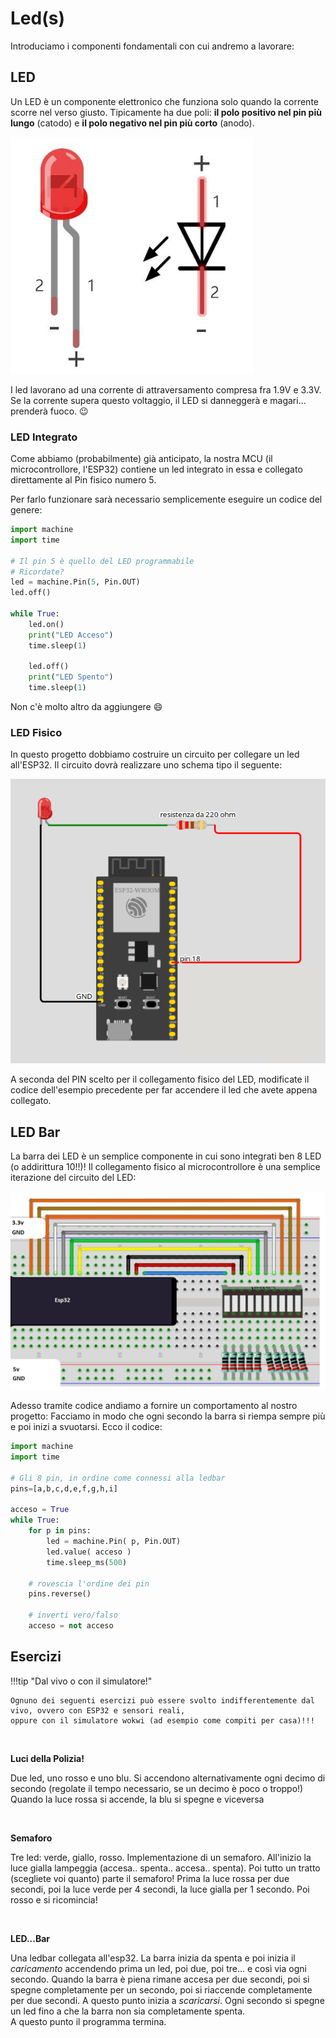 # Led(s)


Introduciamo i componenti fondamentali con cui andremo a lavorare:

## LED

Un LED è un componente elettronico che funziona solo quando la corrente scorre nel verso giusto. 
Tipicamente ha due poli: **il polo positivo nel pin più lungo** (catodo) e **il polo negativo nel pin più corto** (anodo). 

![LED](images/LED.png)

I led lavorano ad una corrente di attraversamento compresa fra 1.9V e 3.3V. Se la corrente supera questo voltaggio, il LED si danneggerà e magari...
prenderà fuoco. :wink:




<!-- ################################################################################# -->
### LED Integrato


Come abbiamo (probabilmente) già anticipato, la nostra MCU (il microcontrollore, l'ESP32) contiene un led integrato in essa e collegato
direttamente al Pin fisico numero 5.

Per farlo funzionare sarà necessario semplicemente eseguire un codice del genere:


``` py title="Led integrato lampeggiante"
import machine
import time

# Il pin 5 è quello del LED programmabile
# Ricordate?
led = machine.Pin(5, Pin.OUT)
led.off()

while True:
    led.on()
    print("LED Acceso")
    time.sleep(1)
    
    led.off()
    print("LED Spento")
    time.sleep(1)
```


Non c'è molto altro da aggiungere :smile:



<!-- ################################################################################# -->
### LED Fisico


In questo progetto dobbiamo costruire un circuito per collegare un led all'ESP32. Il circuito dovrà realizzare uno schema tipo il seguente:


![LED Schema](projects/LED_schema.png)


A seconda del PIN scelto per il collegamento fisico del LED, modificate il codice dell'esempio precedente per far accendere il led che avete appena collegato.



<!-- ################################################################################# -->
## LED Bar


La barra dei LED è un semplice componente in cui sono integrati ben 8 LED (o addirittura 10!!)! 
Il collegamento fisico al microcontrollore è una semplice iterazione del circuito del LED:


![LEDBAR Schema](projects/LEDBar_schema.png)


Adesso tramite codice andiamo a fornire un comportamento al nostro progetto: Facciamo in modo che ogni secondo la barra si riempa
sempre più e poi inizi a svuotarsi. Ecco il codice:

``` py title="ledbar che si carica e scarica"
import machine
import time

# Gli 8 pin, in ordine come connessi alla ledbar
pins=[a,b,c,d,e,f,g,h,i]

acceso = True
while True:
    for p in pins:
        led = machine.Pin( p, Pin.OUT)
        led.value( acceso )
        time.sleep_ms(500)
    
    # rovescia l'ordine dei pin
    pins.reverse()
    
    # inverti vero/falso
    acceso = not acceso
```



<!-- ################################################################################# -->
## Esercizi

!!!tip "Dal vivo o con il simulatore!"

    Ognuno dei seguenti esercizi può essere svolto indifferentemente dal vivo, ovvero con ESP32 e sensori reali,
    oppure con il simulatore wokwi (ad esempio come compiti per casa)!!!
  
  

<br>

**Luci della Polizia!**

Due led, uno rosso e uno blu. Si accendono alternativamente ogni decimo di secondo (regolate il tempo necessario, se un decimo è poco o troppo!)
Quando la luce rossa si accende, la blu si spegne e viceversa

<br>

**Semaforo**

Tre led: verde, giallo, rosso. Implementazione di un semaforo. All'inizio la luce gialla lampeggia (accesa.. spenta.. accesa.. spenta). Poi tutto un tratto (scegliete voi quanto) parte il semaforo! Prima la luce rossa per due secondi, poi la luce verde per 4 secondi, la luce gialla per 1 secondo. Poi rosso e si ricomincia!


<br>

**LED...Bar**

Una ledbar collegata all'esp32. La barra inizia da spenta e poi inizia il *caricamento* accendendo prima un led, poi due, poi tre... e così via ogni secondo.
Quando la barra è piena rimane accesa per due secondi, poi si spegne completamente per un secondo, poi si riaccende completamente per due secondi.
A questo punto inizia a *scaricarsi*. Ogni secondo si spegne un led fino a che la barra non sia completamente spenta.<br>
A questo punto il programma termina.





<br>
<br>
<br>

